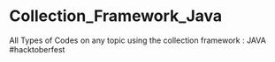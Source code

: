 # Collection_Framework_Java
All Types of Codes on any topic using the collection framework : JAVA      #hacktoberfest
